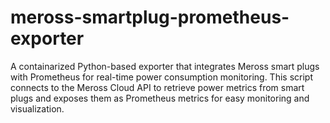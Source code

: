 # meross-smartplug-prometheus-exporter
A containarized Python-based exporter that integrates Meross smart plugs with Prometheus for real-time power consumption monitoring. This script connects to the Meross Cloud API to retrieve power metrics from smart plugs and exposes them as Prometheus metrics for easy monitoring and visualization.
